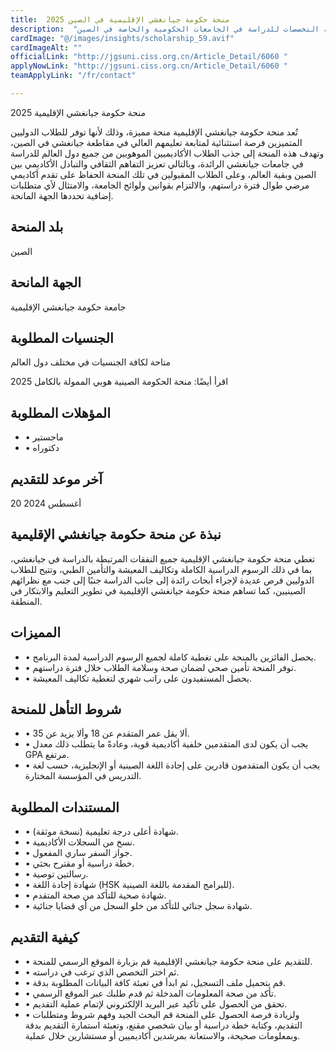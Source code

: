 ```yaml
---
title:  منحة حكومة جيانغشي الإقليمية في الصين 2025 
description:  "فرصة ذهبية ممولة بالكامل مقدمة من حكومة جيانغشي في كافة التخصصات للدراسة في الجامعات الحكومية والخاصة في الصين" 
cardImage: "@/images/insights/scholarship_59.avif" 
cardImageAlt: "" 
officialLink: "http://jgsuni.ciss.org.cn/Article_Detail/6060 " 
applyNowLink: "http://jgsuni.ciss.org.cn/Article_Detail/6060 " 
teamApplyLink: "/fr/contact"

---
```


منحة حكومة جيانغشي الإقليمية 2025

تُعد منحة حكومة جيانغشي الإقليمية منحة مميزة، وذلك لأنها توفر للطلاب الدوليين المتميزين فرصة استثنائية لمتابعة تعليمهم العالي في مقاطعة جيانغشي في الصين، وتهدف هذه المنحة إلى جذب الطلاب الأكاديميين الموهوبين من جميع دول العالم للدراسة في جامعات جيانغشي الرائدة، وبالتالي تعزيز التفاهم الثقافي والتبادل الأكاديمي بين الصين وبقية العالم، وعلى الطلاب المقبولين في تلك المنحة الحفاظ على تقدم أكاديمي مرضي طوال فترة دراستهم، والالتزام بقوانين ولوائح الجامعة، والامتثال لأي متطلبات إضافية تحددها الجهة المانحة.

## بلد المنحة

الصين

## الجهة المانحة

جامعة حكومة جيانغشي الإقليمية

## الجنسيات المطلوبة

متاحة لكافة الجنسيات في مختلف دول العالم

اقرأ أيضًا: منحة الحكومة الصينية هوبي الممولة بالكامل 2025

## المؤهلات المطلوبة

- • ماجستير
- • دكتوراه

## آخر موعد للتقديم

20 أغسطس 2024

## نبذة عن منحة حكومة جيانغشي الإقليمية

تغطي منحة حكومة جيانغشي الإقليمية جميع النفقات المرتبطة بالدراسة في جيانغشي، بما في ذلك الرسوم الدراسية الكاملة وتكاليف المعيشة والتأمين الطبي، وتتيح للطلاب الدوليين فرص عديدة لإجراء أبحاث رائدة إلى جانب الدراسة جنبًا إلى جنب مع نظرائهم الصينيين، كما تساهم منحة حكومة جيانغشي الإقليمية في تطوير التعليم والابتكار في المنطقة.

## المميزات

- • يحصل الفائزين بالمنحة على تغطية كاملة لجميع الرسوم الدراسية لمدة البرنامج.
- • توفر المنحة تأمين صحي لضمان صحة وسلامة الطلاب خلال فترة دراستهم.
- • يحصل المستفيدون على راتب شهري لتغطية تكاليف المعيشة.

## شروط التأهل للمنحة

- • ألا يقل عمر المتقدم عن 18 وألا يزيد عن 35.
- • يجب أن يكون لدى المتقدمين خلفية أكاديمية قوية، وعادةً ما يتطلب ذلك معدل GPA مرتفع.
- • يجب أن يكون المتقدمون قادرين على إجادة اللغة الصينية أو الإنجليزية، حسب لغة التدريس في المؤسسة المختارة.

## المستندات المطلوبة

- • شهادة أعلى درجة تعليمية (نسخة موثقة).
- • نسخ من السجلات الأكاديمية.
- • جواز السفر ساري المفعول.
- • خطة دراسية أو مقترح بحثي.
- • رسالتين توصية.
- • شهادة إجادة اللغة (HSK للبرامج المقدمة باللغة الصينية).
- • شهادة صحية للتأكد من صحة المتقدم.
- • شهادة سجل جنائي للتأكد من خلو السجل من أي قضايا جنائية.

## كيفية التقديم

- • للتقديم على منحة حكومة جيانغشي الإقليمية قم بزيارة الموقع الرسمي للمنحة.
- • ثم اختر التخصص الذي ترغب في دراسته.
- • قم بتحميل ملف التسجيل، ثم ابدأ في تعبئة كافة البيانات المطلوبة بدقة.
- • تأكد من صحة المعلومات المدخلة ثم قدم طلبك عبر الموقع الرسمي.
- • تحقق من الحصول على تأكيد عبر البريد الإلكتروني لإتمام عملية التقديم.
- • ولزيادة فرصة الحصول على المنحة قم البحث الجيد وفهم شروط ومتطلبات التقديم، وكتابة خطة دراسية أو بيان شخصي مقنع، وتعبئة استمارة التقديم بدقة وبمعلومات صحيحة، والاستعانة بمرشدين أكاديميين أو مستشارين خلال عملية.


